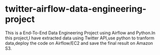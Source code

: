 # twitter-airflow-data-engineering-project
This is a End-To-End Data Engineering Project using Airflow and Python.In this project,I have extracted data using Twitter API,use python to tranform data,deploy the code on Airflow/EC2 and save the final result on Amazon S3.
